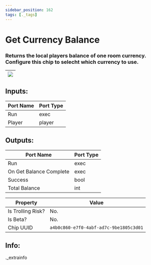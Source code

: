 ```yaml
---
sidebar_position: 162
tags: [._tags]
---
```


# Get Currency Balance


### Returns the local players balance of one room currency. Configure this chip to selecht which currency to use.

| ![](https://images-ext-2.discordapp.net/external/MPmIaQzlEPmgGWlgi-WxBBXt0Bjv_zWPkg1y1f_sy3s/https/www.recroomcircuits.com/image/circuit/absolute-value?width=206&height=108) |
|-----|

## Inputs:
| Port Name | Port Type |
|-----------|-----------|
| Run | exec |
| Player | player |

## Outputs:
| Port Name | Port Type |
|-----------|-----------|
| Run | exec |
| On Get Balance Complete | exec |
| Success | bool |
| Total Balance | int | 

| Property  | Value |
|-------------------|-----------|
| Is Trolling Risk? | No. |
| Is Beta? | No. |
| Chip UUID | `a4b0c860-e7f0-4abf-ad7c-9be1805c3d01` |

## Info:
._extrainfo